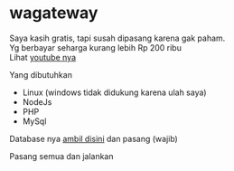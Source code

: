 # wagateway

Saya kasih gratis, tapi susah dipasang karena gak paham.<br>
Yg berbayar seharga kurang lebih Rp 200 ribu<br>
Lihat [youtube nya](https://youtube.com/channel/UC7AE19qSUMlMDnMfCHWIwbA)

Yang dibutuhkan
- Linux (windows tidak didukung karena ulah saya)
- NodeJs
- PHP
- MySql

Database nya [ambil disini](https://github.com/frmdeveloper/wagateway/blob/database/wa.sql) dan pasang (wajib)

Pasang semua dan jalankan
